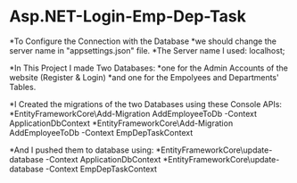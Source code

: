 # Asp.NET-Login-Emp-Dep-Task


  *To Configure the Connection with the Database 
    	*we should change the server name in "appsettings.json" file.
    	*The Server name I used: localhost;
    
  *In This Project I made Two Databases:
  	*one for the Admin Accounts of the website (Register & Login)
  	*and one for the Empolyees and Departments' Tables. 
  
  *I Created the migrations of the two Databases using these Console APIs:
  	*EntityFrameworkCore\Add-Migration AddEmployeeToDb -Context ApplicationDbContext 
	*EntityFrameworkCore\Add-Migration AddEmployeeToDb -Context EmpDepTaskContext
    
  *And I pushed them to database using:
    	*EntityFrameworkCore\update-database -Context ApplicationDbContext
	*EntityFrameworkCore\update-database -Context EmpDepTaskContext
    
    
  
  
